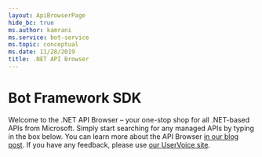 ```yaml
---
layout: ApiBrowserPage
hide_bc: true
ms.author: kamrani
ms.service: bot-service
ms.topic: conceptual
ms.date: 11/28/2019
title: .NET API Browser
---
```


# Bot Framework SDK 

Welcome to the .NET API Browser – your one-stop shop for all .NET-based APIs from Microsoft. Simply start searching for any managed APIs by typing in the box below. You can learn more about the API Browser [in our blog post](https://aka.ms/apibrowser). If you have any feedback, please use [our UserVoice site](https://aka.ms/apibrowserfeedback).
